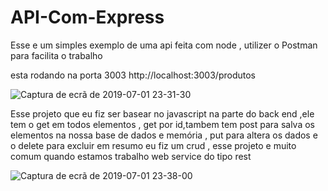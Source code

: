 # API-Com-Express
Esse e um simples exemplo de uma api  feita  com node , utilizer o Postman para facilita  o trabalho


esta rodando na porta 3003
http://localhost:3003/produtos

![Captura de ecrã de 2019-07-01 23-31-30](https://user-images.githubusercontent.com/44758876/60478260-6d850500-9c58-11e9-97ce-5e2642df367d.png)


Esse projeto que eu fiz ser basear no javascript na parte do back end ,ele tem o get em todos elementos , get por id,tambem tem post para salva os elementos na nossa base de dados e memória , put para altera os dados e o delete para excluir em resumo eu fiz um crud , esse projeto e muito comum quando estamos trabalho web service do tipo rest

![Captura de ecrã de 2019-07-01 23-38-00](https://user-images.githubusercontent.com/44758876/60478508-4d097a80-9c59-11e9-99be-d1ae81b27013.png)
